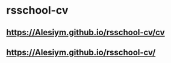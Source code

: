 # rsschool-cv
## https://Alesiym.github.io/rsschool-cv/cv
## https://Alesiym.github.io/rsschool-cv/
